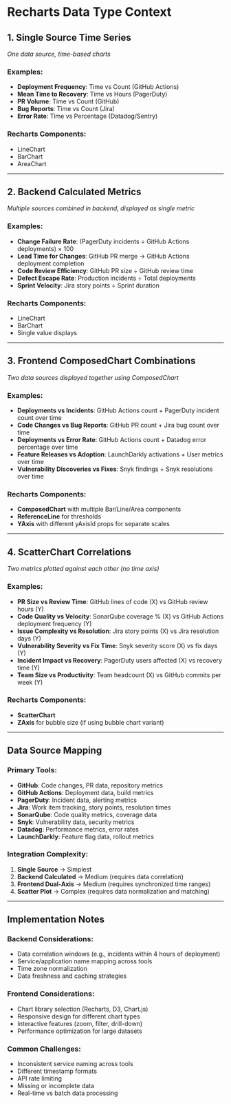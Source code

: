 # Recharts Data Type Context

## 1. Single Source Time Series

_One data source, time-based charts_

### Examples:

- **Deployment Frequency**: Time vs Count (GitHub Actions)
- **Mean Time to Recovery**: Time vs Hours (PagerDuty)
- **PR Volume**: Time vs Count (GitHub)
- **Bug Reports**: Time vs Count (Jira)
- **Error Rate**: Time vs Percentage (Datadog/Sentry)

### Recharts Components:

- LineChart
- BarChart
- AreaChart

---

## 2. Backend Calculated Metrics

_Multiple sources combined in backend, displayed as single metric_

### Examples:

- **Change Failure Rate**: (PagerDuty incidents ÷ GitHub Actions deployments) × 100
- **Lead Time for Changes**: GitHub PR merge → GitHub Actions deployment completion
- **Code Review Efficiency**: GitHub PR size ÷ GitHub review time
- **Defect Escape Rate**: Production incidents ÷ Total deployments
- **Sprint Velocity**: Jira story points ÷ Sprint duration

### Recharts Components:

- LineChart
- BarChart
- Single value displays

---

## 3. Frontend ComposedChart Combinations

_Two data sources displayed together using ComposedChart_

### Examples:

- **Deployments vs Incidents**: GitHub Actions count + PagerDuty incident count over time
- **Code Changes vs Bug Reports**: GitHub PR count + Jira bug count over time
- **Deployments vs Error Rate**: GitHub Actions count + Datadog error percentage over time
- **Feature Releases vs Adoption**: LaunchDarkly activations + User metrics over time
- **Vulnerability Discoveries vs Fixes**: Snyk findings + Snyk resolutions over time

### Recharts Components:

- **ComposedChart** with multiple Bar/Line/Area components
- **ReferenceLine** for thresholds
- **YAxis** with different yAxisId props for separate scales

---

## 4. ScatterChart Correlations

_Two metrics plotted against each other (no time axis)_

### Examples:

- **PR Size vs Review Time**: GitHub lines of code (X) vs GitHub review hours (Y)
- **Code Quality vs Velocity**: SonarQube coverage % (X) vs GitHub Actions deployment frequency (Y)
- **Issue Complexity vs Resolution**: Jira story points (X) vs Jira resolution days (Y)
- **Vulnerability Severity vs Fix Time**: Snyk severity score (X) vs fix days (Y)
- **Incident Impact vs Recovery**: PagerDuty users affected (X) vs recovery time (Y)
- **Team Size vs Productivity**: Team headcount (X) vs GitHub commits per week (Y)

### Recharts Components:

- **ScatterChart**
- **ZAxis** for bubble size (if using bubble chart variant)

---

## Data Source Mapping

### Primary Tools:

- **GitHub**: Code changes, PR data, repository metrics
- **GitHub Actions**: Deployment data, build metrics
- **PagerDuty**: Incident data, alerting metrics
- **Jira**: Work item tracking, story points, resolution times
- **SonarQube**: Code quality metrics, coverage data
- **Snyk**: Vulnerability data, security metrics
- **Datadog**: Performance metrics, error rates
- **LaunchDarkly**: Feature flag data, rollout metrics

### Integration Complexity:

1. **Single Source** → Simplest
2. **Backend Calculated** → Medium (requires data correlation)
3. **Frontend Dual-Axis** → Medium (requires synchronized time ranges)
4. **Scatter Plot** → Complex (requires data normalization and matching)

---

## Implementation Notes

### Backend Considerations:

- Data correlation windows (e.g., incidents within 4 hours of deployment)
- Service/application name mapping across tools
- Time zone normalization
- Data freshness and caching strategies

### Frontend Considerations:

- Chart library selection (Recharts, D3, Chart.js)
- Responsive design for different chart types
- Interactive features (zoom, filter, drill-down)
- Performance optimization for large datasets

### Common Challenges:

- Inconsistent service naming across tools
- Different timestamp formats
- API rate limiting
- Missing or incomplete data
- Real-time vs batch data processing
